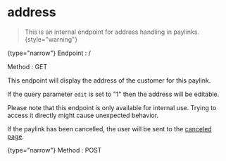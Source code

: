 # address

<include from="Snippets-PaylinkAPI.md" element-id="snippet-header" />

> This is an internal endpoint for address handling in paylinks.
> {style="warning"}

{type="narrow"}
Endpoint
: /

Method
: GET

This endpoint will display the address of the customer for this paylink.

If the query parameter `edit` is set to "1" then the address will be editable.

Please note that this endpoint is only available for internal use. Trying to access it directly might cause unexpected behavior.

If the paylink has been cancelled, the user will be sent to the [canceled page](paylink-canceled.md).

{type="narrow"}
Method
: POST


